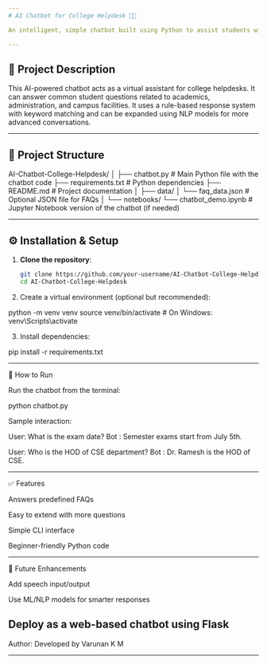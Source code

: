 ```yaml
---
# AI Chatbot for College Helpdesk 🤖🏫

An intelligent, simple chatbot built using Python to assist students with college-related queries such as exam schedules, department contacts, facilities, and general FAQs.

---
```


## 📌 Project Description

This AI-powered chatbot acts as a virtual assistant for college helpdesks. It can answer common student questions related to academics, administration, and campus facilities. It uses a rule-based response system with keyword matching and can be expanded using NLP models for more advanced conversations.

---

## 📁 Project Structure

AI-Chatbot-College-Helpdesk/ │ ├── chatbot.py                  # Main Python file with the chatbot code ├── requirements.txt            # Python dependencies ├── README.md                   # Project documentation │ ├── data/ │   └── faq_data.json           # Optional JSON file for FAQs │ └── notebooks/ └── chatbot_demo.ipynb      # Jupyter Notebook version of the chatbot (if needed)

---

## ⚙️ Installation & Setup

1. **Clone the repository**:
   ```bash
   git clone https://github.com/your-username/AI-Chatbot-College-Helpdesk.git
   cd AI-Chatbot-College-Helpdesk

2. Create a virtual environment (optional but recommended):

python -m venv venv
source venv/bin/activate   # On Windows: venv\Scripts\activate


3. Install dependencies:

pip install -r requirements.txt




---

🚀 How to Run

Run the chatbot from the terminal:

python chatbot.py

Sample interaction:

User: What is the exam date?
Bot : Semester exams start from July 5th.

User: Who is the HOD of CSE department?
Bot : Dr. Ramesh is the HOD of CSE.


---

✅ Features

Answers predefined FAQs

Easy to extend with more questions

Simple CLI interface

Beginner-friendly Python code



---

📌 Future Enhancements

Add speech input/output

Use ML/NLP models for smarter responses

Deploy as a web-based chatbot using Flask
---
Author:
Developed by 
    Varunan K M


---
